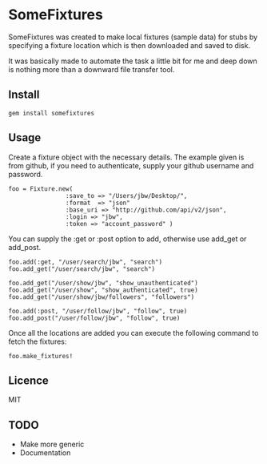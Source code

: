 SomeFixtures
============

SomeFixtures was created to make local fixtures (sample data) for stubs by 
specifying a fixture location which is then downloaded and saved to disk.

It was basically made to automate the task a little bit for me and deep down is
nothing more than a downward file transfer tool. 

Install
-------
	gem install somefixtures

Usage
-----

Create a fixture object with the necessary details. The example given
is from github, if you need to authenticate, supply your github username and
password.  

	foo = Fixture.new( 
                    :save_to => "/Users/jbw/Desktop/", 
                    :format  => "json"
                    :base_uri => "http://github.com/api/v2/json",
                    :login => "jbw", 
                    :token => "account_password" )

You can supply the :get or :post option to add, otherwise use add\_get or
add\_post. 

	foo.add(:get, "/user/search/jbw", "search")
	foo.add_get("/user/search/jbw", "search")

	foo.add_get("/user/show/jbw", "show_unauthenticated")
	foo.add_get("/user/show", "show_authenticated", true)
	foo.add_get("/user/show/jbw/followers", "followers")

	foo.add(:post, "/user/follow/jbw", "follow", true) 
	foo.add_post("/user/follow/jbw", "follow", true)

Once all the locations are added you can execute the following command to fetch
the fixtures:

	foo.make_fixtures!
	
Licence
-------
MIT

TODO
----
* Make more generic
* Documentation

